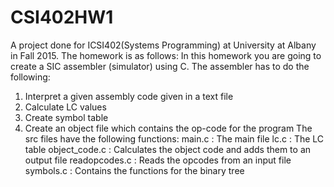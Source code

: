 # CSI402HW1
A project done for ICSI402(Systems Programming) at University at Albany in Fall 2015. 
The homework is as follows:
In this homework you are going to create a SIC assembler (simulator) using C. The assembler has to do the following:
1.	Interpret a given assembly code given in a text file
2.	Calculate LC values 
3.	Create symbol table
4.	Create an object file which contains the op-code for the program
The src files have the following functions:
main.c : The main file
lc.c : The LC table
object_code.c : Calculates the object code and adds them to an output file
readopcodes.c : Reads the opcodes from an input file
symbols.c : Contains the functions for the binary tree
